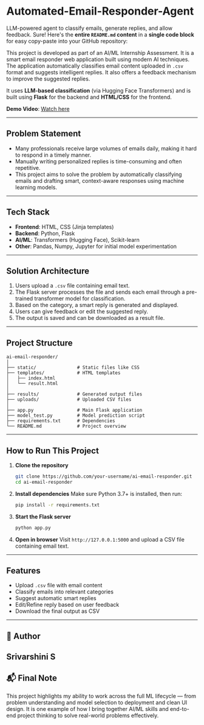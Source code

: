 # Automated-Email-Responder-Agent
LLM-powered agent to classify emails, generate replies, and allow feedback. 
Sure! Here's the **entire `README.md` content** in a **single code block** for easy copy-paste into your GitHub repository:

This project is developed as part of an AI/ML Internship Assessment. It is a smart email responder web application built using modern AI techniques. The application automatically classifies email content uploaded in `.csv` format and suggests intelligent replies. It also offers a feedback mechanism to improve the suggested replies. 

 It uses **LLM-based classification** (via Hugging Face Transformers) and is built using **Flask** for the backend and **HTML/CSS** for the frontend.

 **Demo Video**: [Watch here](https://youtu.be/aNK77yH9ZB8)

---

##  Problem Statement

- Many professionals receive large volumes of emails daily, making it hard to respond in a timely manner.
- Manually writing personalized replies is time-consuming and often repetitive.
- This project aims to solve the problem by automatically classifying emails and drafting smart, context-aware responses using machine learning models.

---

##  Tech Stack

- **Frontend**: HTML, CSS (Jinja templates)
- **Backend**: Python, Flask
- **AI/ML**: Transformers (Hugging Face), Scikit-learn
- **Other**: Pandas, Numpy, Jupyter for initial model experimentation

---

##  Solution Architecture

1. Users upload a `.csv` file containing email text.
2. The Flask server processes the file and sends each email through a pre-trained transformer model for classification.
3. Based on the category, a smart reply is generated and displayed.
4. Users can give feedback or edit the suggested reply.
5. The output is saved and can be downloaded as a result file.

---

##  Project Structure

```
ai-email-responder/
│
├── static/               # Static files like CSS
├── templates/            # HTML templates
│   ├── index.html
│   └── result.html
│
├── results/              # Generated output files
├── uploads/              # Uploaded CSV files
│
├── app.py                # Main Flask application
├── model_test.py         # Model prediction script
├── requirements.txt      # Dependencies
└── README.md             # Project overview
```

---

##  How to Run This Project

1. **Clone the repository**
   ```bash
   git clone https://github.com/your-username/ai-email-responder.git
   cd ai-email-responder
   ```

2. **Install dependencies**
   Make sure Python 3.7+ is installed, then run:
   ```bash
   pip install -r requirements.txt
   ```

3. **Start the Flask server**
   ```bash
   python app.py
   ```

4. **Open in browser**
   Visit `http://127.0.0.1:5000` and upload a CSV file containing email text.

---

##  Features

- Upload `.csv` file with email content
- Classify emails into relevant categories
- Suggest automatic smart replies
- Edit/Refine reply based on user feedback
- Download the final output as CSV

---

## 👤 Author

**Srivarshini S**  
---

## 📬 Final Note

This project highlights my ability to work across the full ML lifecycle — from problem understanding and model selection to deployment and clean UI design. It is one example of how I bring together AI/ML skills and end-to-end project thinking to solve real-world problems effectively.
````



